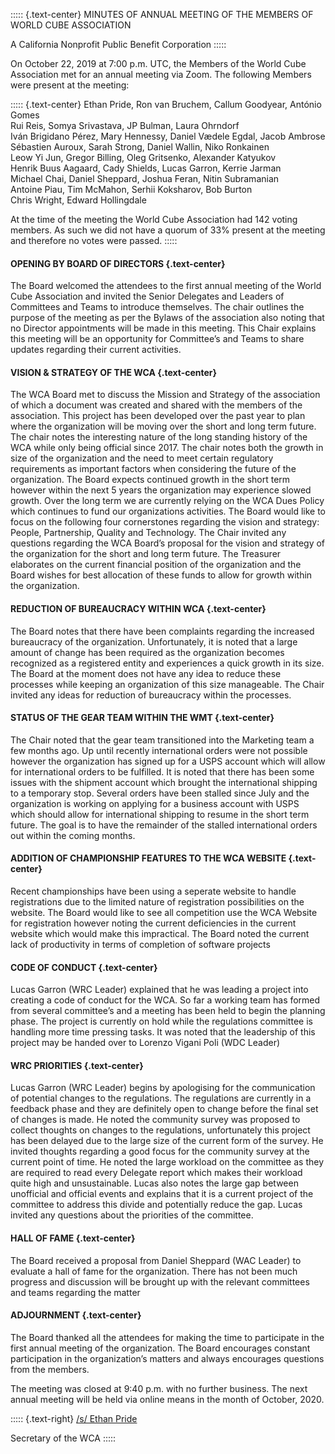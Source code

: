 ::::: {.text-center}
MINUTES OF ANNUAL MEETING OF THE MEMBERS OF WORLD CUBE ASSOCIATION

A California Nonprofit Public Benefit Corporation
:::::

On October 22, 2019 at 7:00 p.m. UTC, the Members of the World Cube Association met for an annual meeting via Zoom. The following Members were present at the meeting:

::::: {.text-center}
Ethan Pride, Ron van Bruchem, Callum Goodyear, António Gomes <br>
Rui Reis, Somya Srivastava, JP Bulman, Laura Ohrndorf <br>
Iván Brigidano Pérez, Mary Hennessy, Daniel Vædele Egdal, Jacob Ambrose <br>
Sébastien Auroux, Sarah Strong, Daniel Wallin, Niko Ronkainen <br>
Leow Yi Jun, Gregor Billing, Oleg Gritsenko, Alexander Katyukov <br>
Henrik Buus Aagaard, Cady Shields, Lucas Garron, Kerrie Jarman <br>
Michael Chai, Daniel Sheppard, Joshua Feran, Nitin Subramanian <br>
Antoine Piau, Tim McMahon, Serhii Koksharov, Bob Burton <br>
Chris Wright, Edward Hollingdale <br>

At the time of the meeting the World Cube Association had 142 voting members. As such we did not have a quorum of 33% present at the meeting and therefore no votes were passed.
:::::


#### OPENING BY BOARD OF DIRECTORS {.text-center}

The Board welcomed the attendees to the first annual meeting of the World Cube Association and invited the Senior Delegates and Leaders of Committees and Teams to introduce themselves. The chair outlines the purpose of the meeting as per the Bylaws of the association also noting that no Director appointments will be made in this meeting. This Chair explains this meeting will be an opportunity for Committee’s and Teams to share updates regarding their current activities.

#### VISION & STRATEGY OF THE WCA {.text-center}

The WCA Board met to discuss the Mission and Strategy of the association of which a document was created and shared with the members of the association. This project has been developed over the past year to plan where the organization will be moving over the short and long term future. The chair notes the interesting nature of the long standing history of the WCA while only being official since 2017. The chair notes both the growth in size of the organization and the need to meet certain regulatory requirements as important factors when considering the future of the organization. The Board expects continued growth in the short term however within the next 5 years the organization may experience slowed growth. Over the long term we are currently relying on the WCA Dues Policy which continues to fund our organizations activities. The Board would like to focus on the following four cornerstones regarding the vision and strategy: People, Partnership, Quality and Technology. The Chair invited any questions regarding the WCA Board’s proposal for the vision and strategy of the organization for the short and long term future. The Treasurer elaborates on the current financial position of the organization and the Board wishes for best allocation of these funds to allow for growth within the organization.

#### REDUCTION OF BUREAUCRACY WITHIN WCA {.text-center}

The Board notes that there have been complaints regarding the increased bureaucracy of the organization. Unfortunately, it is noted that a large amount of change has been required as the organization becomes recognized as a registered entity and experiences a quick growth in its size. The Board at the moment does not have any idea to reduce these processes while keeping an organization of this size manageable. The Chair invited any ideas for reduction of bureaucracy within the processes. 

#### STATUS OF THE GEAR TEAM WITHIN THE WMT {.text-center}

The Chair noted that the gear team transitioned into the Marketing team a few months ago. Up until recently international orders were not possible however the organization has signed up for a USPS account which will allow for international orders to be fulfilled. It is noted that there has been some issues with the shipment account which brought the international shipping to a temporary stop. Several orders have been stalled since July and the organization is working on applying for a business account with USPS which should allow for international shipping to resume in the short term future. The goal is to have the remainder of the stalled international orders out within the coming months.

#### ADDITION OF CHAMPIONSHIP FEATURES TO THE WCA WEBSITE {.text-center}

Recent championships have been using a seperate website to handle registrations due to the limited nature of registration possibilities on the website. The Board would like to see all competition use the WCA Website for registration however noting the current deficiencies in the current website which would make this impractical. The Board noted the current lack of productivity in terms of completion of software projects 

#### CODE OF CONDUCT {.text-center}

Lucas Garron (WRC Leader) explained that he was leading a project into creating a code of conduct for the WCA. So far a working team has formed from several committee’s and a meeting has been held to begin the planning phase. The project is currently on hold while the regulations committee is handling more time pressing tasks. It was noted that the leadership of this project may be handed over to Lorenzo Vigani Poli (WDC Leader)

#### WRC PRIORITIES {.text-center}

Lucas Garron (WRC Leader) begins by apologising for the communication of potential changes to the regulations. The regulations are currently in a feedback phase and they are definitely open to change before the final set of changes is made. He noted the community survey was proposed to collect thoughts on changes to the regulations, unfortunately this project has been delayed due to the large size of the current form of the survey. He invited thoughts regarding a good focus for the community survey at the current point of time. He noted the large workload on the committee as they are required to read every Delegate report which makes their workload quite high and unsustainable. Lucas also notes the large gap between unofficial and official events and explains that it is a current project of the committee to address this divide and potentially reduce the gap. Lucas invited any questions about the priorities of the committee.

#### HALL OF FAME {.text-center}

The Board received a proposal from Daniel Sheppard (WAC Leader) to evaluate a hall of fame for the organization. There has not been much progress and discussion will be brought up with the relevant committees and teams regarding the matter

#### ADJOURNMENT {.text-center}

The Board thanked all the attendees for making the time to participate in the first annual meeting of the organization. The Board encourages constant participation in the organization’s matters and always encourages questions from the members. 

The meeting was closed at 9:40 p.m. with no further business. The next annual meeting will be held via online means in the month of October, 2020.

::::: {.text-right}
<u>/s/ Ethan Pride</u>

Secretary of the WCA
:::::
